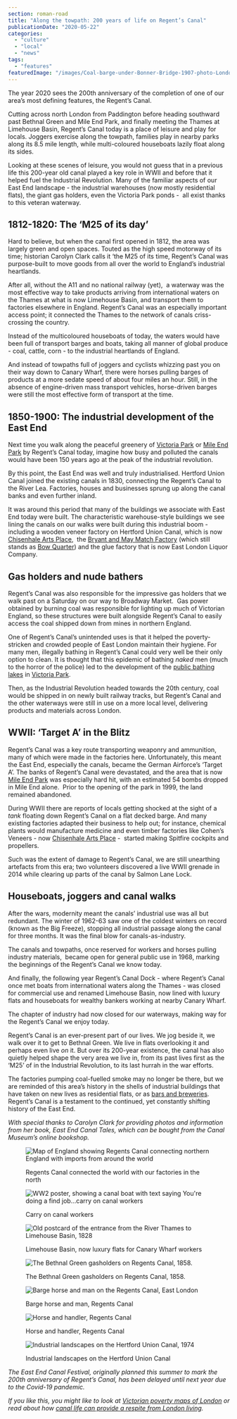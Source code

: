 ```yaml
---
section: roman-road
title: "Along the towpath: 200 years of life on Regent’s Canal"
publicationDate: "2020-05-22"
categories: 
  - "culture"
  - "local"
  - "news"
tags: 
  - "features"
featuredImage: "/images/Coal-barge-under-Bonner-Bridge-1907-photo-London-Canal-Museum.jpg"
---
```


The year 2020 sees the 200th anniversary of the completion of one of our area’s most defining features, the Regent’s Canal. 

Cutting across north London from Paddington before heading southward past Bethnal Green and Mile End Park, and finally meeting the Thames at Limehouse Basin, Regent’s Canal today is a place of leisure and play for locals. Joggers exercise along the towpath, families play in nearby parks along its 8.5 mile length, while multi-coloured houseboats lazily float along its sides. 

Looking at these scenes of leisure, you would not guess that in a previous life this 200-year old canal played a key role in WWII and before that it helped fuel the Industrial Revolution. Many of the familiar aspects of our East End landscape - the industrial warehouses (now mostly residential flats), the giant gas holders, even the Victoria Park ponds -  all exist thanks to this veteran waterway. 

## 1812-1820: The ‘M25 of its day’

Hard to believe, but when the canal first opened in 1812, the area was largely green and open spaces. Touted as the high speed motorway of its time; historian Carolyn Clark calls it ‘the M25 of its time, Regent’s Canal was purpose-built to move goods from all over the world to England’s industrial heartlands. 

After all, without the A11 and no national railway (yet),  a waterway was the most effective way to take products arriving from international waters on the Thames at what is now Limehouse Basin, and transport them to factories elsewhere in England. Regent’s Canal was an especially important access point; it connected the Thames to the network of canals criss-crossing the country. 

Instead of the multicoloured houseboats of today, the waters would have been full of transport barges and boats, taking all manner of global produce - coal, cattle, corn - to the industrial heartlands of England. 

And instead of towpaths full of joggers and cyclists whizzing past you on their way down to Canary Wharf, there were horses pulling barges of products at a more sedate speed of about four miles an hour. Still, in the absence of engine-driven mass transport vehicles, horse-driven barges were still the most effective form of transport at the time. 

## 1850-1900: The industrial development of the East End

Next time you walk along the peaceful greenery of [Victoria Park](https://romanroadlondon.com/victoria-park-east-london-bow/) or [Mile End Park](https://romanroadlondon.com/mile-end-park-history/) by Regent’s Canal today, imagine how busy and polluted the canals would have been 150 years ago at the peak of the industrial revolution. 

By this point, the East End was well and truly industrialised. Hertford Union Canal joined the existing canals in 1830, connecting the Regent’s Canal to the River Lea. Factories, houses and businesses sprung up along the canal banks and even further inland.

It was around this period that many of the buildings we associate with East End today were built. The characteristic warehouse-style buildings we see lining the canals on our walks were built during this industrial boom - including a wooden veneer factory on Hertford Union Canal, which is now [Chisenhale Arts Place](https://romanroadlondon.com/chisenhale-art-place-bow/),  the [Bryant and May Match Factory](https://romanroadlondon.com/sarah-chapman-matchstick-girl-campaign-memorial/) (which still stands as [Bow Quarter](https://romanroadlondon.com/bow-quarter-interiors-anton-rodriguez/)) and the glue factory that is now East London Liquor Company.

## Gas holders and nude bathers

Regent’s Canal was also responsible for the impressive gas holders that we walk past on a Saturday on our way to Broadway Market.  Gas power obtained by burning coal was responsible for lighting up much of Victorian England, so these structures were built alongside Regent’s Canal to easily access the coal shipped down from mines in northern England.

One of Regent’s Canal’s unintended uses is that it helped the poverty-stricken and crowded people of East London maintain their hygiene. For many men, illegally bathing in Regent’s Canal could very well be their only option to clean. It is thought that this epidemic of bathing _naked_ men (much to the horror of the police) led to the development of the [public bathing lakes](https://romanroadlondon.com/victoria-park-bathing-lakes-and-lido/) in [Victoria Park](https://romanroadlondon.com/victoria-park-east-london-bow/).

Then, as the Industrial Revolution headed towards the 20th century, coal would be shipped in on newly built railway tracks, but Regent’s Canal and the other waterways were still in use on a more local level, delivering products and materials across London. 

## WWII: ‘Target A’ in the Blitz

Regent’s Canal was a key route transporting weaponry and ammunition, many of which were made in the factories here. Unfortunately, this meant the East End, especially the canals, became the German Airforce’s ‘Target A’. The banks of Regent’s Canal were devastated, and the area that is now [Mile End Park](https://romanroadlondon.com/mile-end-park-history/) was especially hard hit, with an estimated 54 bombs dropped in Mile End alone.  Prior to the opening of the park in 1999, the land remained abandoned. 

During WWII there are reports of locals getting shocked at the sight of a _tank_ floating down Regent’s Canal on a flat decked barge. And many existing factories adapted their business to help out; for instance, chemical plants would manufacture medicine and even timber factories like Cohen’s Veneers - now [Chisenhale Arts Place](https://romanroadlondon.com/chisenhale-art-place-bow/) -  started making Spitfire cockpits and propellers.

Such was the extent of damage to Regent’s Canal, we are still unearthing artefacts from this era; two volunteers discovered a live WWII grenade in 2014 while clearing up parts of the canal by Salmon Lane Lock. 

## Houseboats, joggers and canal walks

After the wars, modernity meant the canals’ industrial use was all but redundant. The winter of 1962-63 saw one of the coldest winters on record (known as the Big Freeze), stopping all industrial passage along the canal for three months. It was the final blow for canals-as-industry.

The canals and towpaths, once reserved for workers and horses pulling industry materials,  became open for general public use in 1968, marking the beginnings of the Regent’s Canal we know today. 

And finally, the following year Regent’s Canal Dock - where Regent’s Canal once met boats from international waters along the Thames - was closed for commercial use and renamed Limehouse Basin, now lined with luxury flats and houseboats for wealthy bankers working at nearby Canary Wharf.

The chapter of industry had now closed for our waterways, making way for the Regent’s Canal we enjoy today.

Regent’s Canal is an ever-present part of our lives. We jog beside it, we walk over it to get to Bethnal Green. We live in flats overlooking it and perhaps even live _on_ it. But over its 200-year existence, the canal has also quietly helped shape the very area we live in, from its past lives first as the ‘M25’ of in the Industrial Revolution, to its last hurrah in the war efforts.

The factories pumping coal-fuelled smoke may no longer be there, but we are reminded of this area’s history in the shells of industrial buildings that have taken on new lives as residential flats, or as [bars and breweries](https://romanroadlondon.com/east-london-liquor-company-restaurant-review/). Regent’s Canal is a testament to the continued, yet constantly shifting history of the East End. 

_With special thanks to Carolyn Clark for providing photos and information from her book, East End Canal Tales, which can be bought from the Canal Museum’s online bookshop._ 

<figure>

![Map of England showing Regents Canal connecting northern England with imports from around the world](/images/Regents-Canal-world-map-1024x863.jpg)

<figcaption>

Regents Canal connected the world with our factories in the north

</figcaption>

</figure>

<figure>

![WW2 poster, showing a canal boat with text saying You're doing a find job...carry on canal workers](/images/Carry-on-canal-workers-WW2-poster.jpg)

<figcaption>

Carry on canal workers

</figcaption>

</figure>

<figure>

![Old postcard of the entrance from the River Thames to Limehouse Basin, 1828](/images/Regents-Canal-Dock-in-1828-1024x705.jpg)

<figcaption>

Limehouse Basin, now luxury flats for Canary Wharf workers

</figcaption>

</figure>

<figure>

![The Bethnal Green gasholders on Regents Canal, 1858.](/images/Regents-Canal-Bethnal-Green-gasholders-1024x621.jpg)

<figcaption>

The Bethnal Green gasholders on Regents Canal, 1858.

</figcaption>

</figure>

<figure>

![Barge horse and man on the Regents Canal, East London](/images/Horse-handler-Regents-Canal-1024x634.jpg)

<figcaption>

Barge horse and man, Regents Canal

</figcaption>

</figure>

<figure>

![Horse and handler, Regents Canal](/images/Horse-Handler-Bethnal-Green-c1950-1024x683.jpg)

<figcaption>

Horse and handler, Regents Canal

</figcaption>

</figure>

<figure>

![Industrial landscapes on the Hertford Union Canal, 1974](/images/Eastern-end-of-the-Hertford-Union-Canal-1974.-Dr-Neil-Clifden.jpg)

<figcaption>

Industrial landscapes on the Hertford Union Canal

</figcaption>

</figure>

_The East End Canal Festival, originally planned this summer to mark the 200th anniversary of Regent’s Canal, has been delayed until next year due to the Covid-19 pandemic._ 

_If you like this, you might like to look at_ [_Victorian poverty maps of London_](https://romanroadlondon.com/charles-booth-poverty-maps/) _or read about how_ [_canal life can provide a respite from London living_](https://romanroadlondon.com/reinventing-east-london-canals-lizzy-mace/)_._
